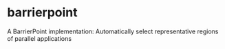 # barrierpoint
A BarrierPoint implementation: Automatically select representative regions of parallel applications
